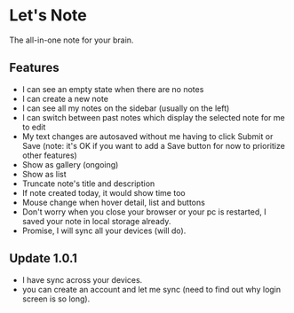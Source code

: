 # Let's Note

The all-in-one note for your brain.

## Features

- I can see an empty state when there are no notes
- I can create a new note
- I can see all my notes on the sidebar (usually on the left)
- I can switch between past notes which display the selected note for me to edit
- My text changes are autosaved without me having to click Submit or Save (note: it's OK if you want to add a Save button for now to prioritize other features)
- Show as gallery (ongoing)
- Show as list
- Truncate note's title and description
- If note created today, it would show time too
- Mouse change when hover detail, list and buttons
- Don't worry when you close your browser or your pc is restarted, I saved your note in local storage already.
- Promise, I will sync all your devices (will do).

## Update 1.0.1

- I have sync across your devices.
- you can create an account and let me sync (need to find out why login screen is so long).


